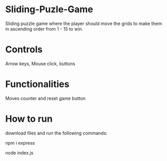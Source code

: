 # Sliding-Puzle-Game
Sliding puzzle game where the player should move the grids to make them in ascending order from 1 - 15 to win.

# Controls
Arrow keys,
Mouse click,
buttons

# Functionalities
Moves counter and reset game button

# How to run 
download files and run the following commands:

npm i express

node index.js
